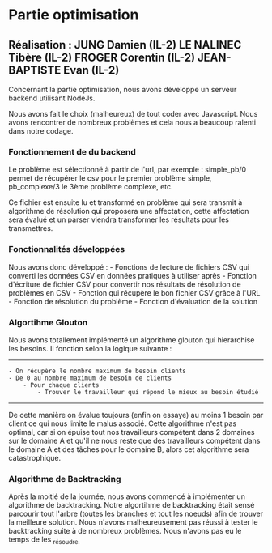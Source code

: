 # Partie optimisation

## Réalisation : JUNG Damien (IL-2) LE NALINEC Tibère (IL-2) FROGER Corentin (IL-2) JEAN-BAPTISTE Evan (IL-2)

Concernant la partie optimisation, nous avons développe un serveur backend utilisant NodeJs.

Nous avons fait le choix (malheureux) de tout coder avec Javascript. Nous avons rencontrer de nombreux problèmes et cela nous a beaucoup ralenti dans notre codage.

### Fonctionnement de du backend

Le problème est sélectionné à partir de l'url, par exemple : simple_pb/0 permet de récupérer le csv pour le premier problème simple, pb_complexe/3 le 3ème problème complexe, etc.

Ce fichier est ensuite lu et transformé en problème qui sera transmit à algorithme de résolution qui proposera une affectation, cette affectation sera évalué et un parser viendra transformer les résultats pour les transmettres.

### Fonctionnalités développées

Nous avons donc développé :
    - Fonctions de lecture de fichiers CSV qui converti les données CSV en données pratiques à utiliser après
    - Fonction d'écriture de fichier CSV pour convertir nos résultats de résolution de problèmes en CSV
    - Fonction qui récupère le bon fichier CSV grâce à l'URL
    - Fonction de résolution du problème 
    - Fonction d'évaluation de la solution

### Algortihme Glouton
Nous avons totallement implémenté un algorithme glouton qui hierarchise les besoins.
Il fonction selon la logique suivante :
*** 
    - On récupère le nombre maximum de besoin clients
    - De 0 au nombre maximum de besoin de clients
        - Pour chaque clients 
            - Trouver le travailleur qui répond le mieux au besoin étudié 
***
De cette manière on évalue toujours (enfin on essaye) au moins 1 besoin par client ce qui nous limite le malus associé.
Cette algorithme n'est pas optimal, car si on épuise tout nos travailleurs compétent dans 2 domaines sur le domaine A et qu'il ne nous reste que des travailleurs compétent dans le domaine A et des tâches pour le domaine B, alors cet algorithme sera catastrophique.

### Algorithme de Backtracking
Après la moitié de la journée, nous avons commencé à implémenter un algorithme de backtracking.
Notre algortihme de backtracking était sensé parcourir tout l'arbre (toutes les branches et tout les noeuds) afin de trouver la meilleure solution.
Nous n'avons malheureusement pas réussi à tester le backtracking suite à de nombreux problèmes.
Nous n'avons pas eu le temps de les <sub>résoudre.</sub>


